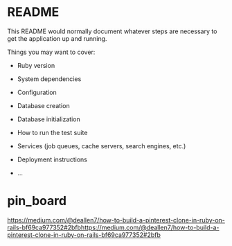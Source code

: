 # README

This README would normally document whatever steps are necessary to get the
application up and running.

Things you may want to cover:

* Ruby version

* System dependencies

* Configuration

* Database creation

* Database initialization

* How to run the test suite

* Services (job queues, cache servers, search engines, etc.)

* Deployment instructions

* ...
# pin_board
https://medium.com/@deallen7/how-to-build-a-pinterest-clone-in-ruby-on-rails-bf69ca977352#2bfbhttps://medium.com/@deallen7/how-to-build-a-pinterest-clone-in-ruby-on-rails-bf69ca977352#2bfb
